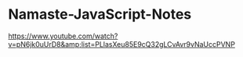 # Namaste-JavaScript-Notes
https://www.youtube.com/watch?v=pN6jk0uUrD8&amp;list=PLlasXeu85E9cQ32gLCvAvr9vNaUccPVNP
